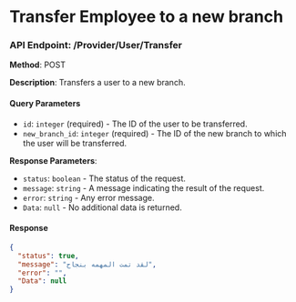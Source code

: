 # Transfer Employee to a new branch
### API Endpoint: /Provider/User/Transfer

**Method**: POST

**Description**: Transfers a user to a new branch.

#### Query Parameters

- `id`: `integer` (required) - The ID of the user to be transferred.
- `new_branch_id`: `integer` (required) - The ID of the new branch to which the user will be transferred.

**Response Parameters**:

- `status`: `boolean` - The status of the request.
- `message`: `string` - A message indicating the result of the request.
- `error`: `string` - Any error message.
- `Data`: `null` - No additional data is returned.

#### Response

```json
{
  "status": true,
  "message": "لقد تمت المهمه بنجاح",
  "error": "",
  "Data": null
}
```



